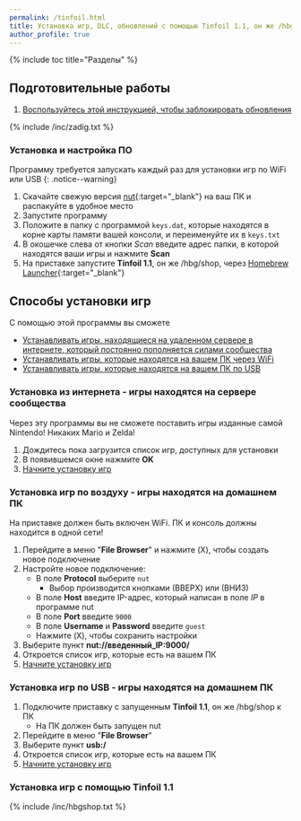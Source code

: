```yaml
---
permalink: /tinfoil.html
title: Установка игр, DLC, обновлений с помощью Tinfoil 1.1, он же /hbg/shop
author_profile: true
---
```

{% include toc title="Разделы" %}

## Подготовительные работы 

1. [Воспользуйтесь этой инструкцией, чтобы заблокировать обновления](get-started#%D0%B1%D0%BB%D0%BE%D0%BA%D0%B8%D1%80%D0%BE%D0%B2%D0%BA%D0%B0-%D0%BE%D0%B1%D0%BD%D0%BE%D0%B2%D0%BB%D0%B5%D0%BD%D0%B8%D0%B9)

{% include /inc/zadig.txt %}

### Установка и настройка ПО 

Программу требуется запускать каждый раз для установки игр по WiFi или USB
{: .notice--warning}

1. Скачайте свежую версия [nut](https://github.com/blawar/nut/releases/latest){:target="_blank"} на ваш ПК и распакуйте в удобное место
1. Запустите программу 
1. Положите в папку с программой `keys.dat`, которые находятся в корне карты памяти вашей консоли, и переименуйте их в `keys.txt`
1. В окошечке слева от кнопки *Scan* введите адрес папки, в которой находятся ваши игры и нажмите **Scan**
1. На приставке запустите **Tinfoil 1.1**, он же /hbg/shop, через [Homebrew Launcher](HBL){:target="_blank"}
	
## Способы установки игр

С помощью этой программы вы сможете 
* [Устанавливать игры, находящиеся на удаленном сервере в интернете, который постоянно пополняется силами сообщества](#установка-из-интернета---игры-находятся-на-сервере-сообщества)
* [Устанавливать игры, которые находятся на вашем ПК через WiFi](#установка-игр-по-воздуху---игры-находятся-на-домашнем-пк)
* [Устанавливать игры, которые находятся на вашем ПК по USB](#установка-игр-по-usb---игры-находятся-на-домашнем-пк)

### Установка из интернета - игры находятся на сервере сообщества

Через эту программы вы не сможете поставить игры изданные самой Nintendo! Никаких Mario и Zelda!

1. Дождитесь пока загрузится список игр, доступных для установки
1. В появившемся окне нажмите **OK**
1. [Начните установку игр](#установка-игр-с-помощью-tinfoil-11)

### Установка игр по воздуху - игры находятся на домашнем ПК

На приставке должен быть включен WiFi. ПК и консоль должны находится в одной сети!

1. Перейдите в меню "**File Browser**" и нажмите (X), чтобы создать новое подключение 
1. Настройте новое подключение: 
	* В поле **Protocol** выберите `nut`
		* Выбор производится кнопками (ВВЕРХ) или (ВНИЗ)
	* В поле **Host** введите IP-адрес, который написан в поле *IP* в программе nut
	* В поле **Port** введите `9000`
	* В поле **Username** и **Password** введите `guest`
	* Нажмите (X), чтобы сохранить настройки
1. Выберите пункт **nut://введенный_IP:9000/**
1. Откроется список игр, которые есть на вашем ПК 
1. [Начните установку игр](#установка-игр-с-помощью-tinfoil-11)

### Установка игр по USB - игры находятся на домашнем ПК

1. Подключите приставку с запущенным **Tinfoil 1.1**, он же /hbg/shop к ПК 
	* На ПК должен быть запущен nut
1. Перейдите в меню "**File Browser**" 
1. Выберите пункт **usb:/**
1. Откроется список игр, которые есть на вашем ПК 
1. [Начните установку игр](#установка-игр-с-помощью-tinfoil-11)

### Установка игр с помощью Tinfoil 1.1 

{% include /inc/hbgshop.txt %}